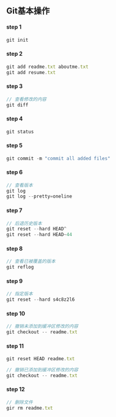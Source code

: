 Git基本操作
----


#### step 1
``` js
git init
```


#### step 2
``` js
git add readme.txt aboutme.txt
git add resume.txt
```


#### step 3
``` js
// 查看修改的内容
git diff
```


#### step 4
``` js
git status
```


#### step 5
``` js
git commit -m "commit all added files"
```


#### step 6
``` js
// 查看版本
git log
git log --pretty=oneline
```


#### step 7
``` js
// 后退历史版本
git reset --hard HEAD^
git reset --hard HEAD~44
```


#### step 8
``` js
// 查看已被覆盖的版本
git reflog
```


#### step 9
``` js
// 指定版本
git reset --hard s4c8z2l6
```


#### step 10
``` js
// 撤销未添加到缓冲区修改的内容
git checkout -- readme.txt
```


#### step 11
``` js
git reset HEAD readme.txt

// 撤销已添加到缓冲区修改的内容
git checkout -- readme.txt
```


#### step 12
``` js
// 删除文件
gir rm readme.txt
```
